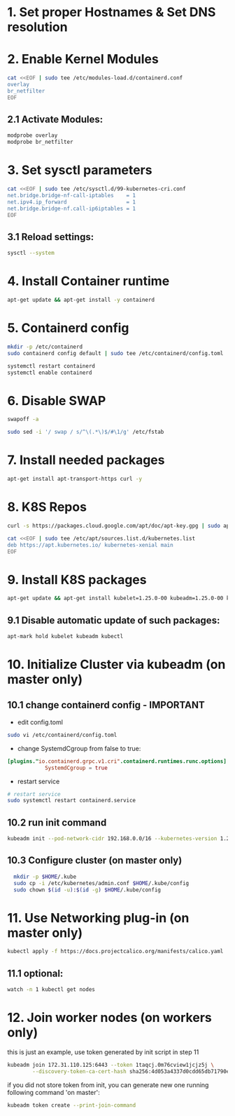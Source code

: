 # 1. Set proper Hostnames & Set DNS resolution

# 2. Enable Kernel Modules
```bash
cat <<EOF | sudo tee /etc/modules-load.d/containerd.conf
overlay
br_netfilter
EOF
```

## 2.1 Activate Modules:
```bash
modprobe overlay
modprobe br_netfilter
```

# 3. Set sysctl parameters
```bash
cat <<EOF | sudo tee /etc/sysctl.d/99-kubernetes-cri.conf
net.bridge.bridge-nf-call-iptables    = 1
net.ipv4.ip_forward                   = 1
net.bridge.bridge-nf.call-ip6iptables = 1
EOF
```

## 3.1 Reload settings:
```bash
sysctl --system
```

# 4. Install Container runtime
```bash
apt-get update && apt-get install -y containerd   
```

# 5. Containerd config
```bash
mkdir -p /etc/containerd
sudo containerd config default | sudo tee /etc/containerd/config.toml

systemctl restart containerd
systemctl enable containerd
```

# 6. Disable SWAP
```bash
swapoff -a

sudo sed -i '/ swap / s/^\(.*\)$/#\1/g' /etc/fstab
```

# 7. Install needed packages
```bash
apt-get install apt-transport-https curl -y
```

# 8. K8S Repos
```bash
curl -s https://packages.cloud.google.com/apt/doc/apt-key.gpg | sudo apt-key add -

cat <<EOF | sudo tee /etc/apt/sources.list.d/kubernetes.list
deb https://apt.kubernetes.io/ kubernetes-xenial main
EOF
```

# 9. Install K8S packages
```bash
apt-get update && apt-get install kubelet=1.25.0-00 kubeadm=1.25.0-00 kubectl=1.25.0-00 -y
```

## 9.1 Disable automatic update of such packages:
```bash
apt-mark hold kubelet kubeadm kubectl
```

# 10. Initialize Cluster via kubeadm (on master only)

## 10.1 change containerd config  -  IMPORTANT
* edit config.toml
```bash
sudo vi /etc/containerd/config.toml
```
* change SystemdCgroup from false to true:
```toml
[plugins."io.containerd.grpc.v1.cri".containerd.runtimes.runc.options]
            SystemdCgroup = true
```
* restart service
```bash
# restart service
sudo systemctl restart containerd.service
```

## 10.2 run init command
```bash
kubeadm init --pod-network-cidr 192.168.0.0/16 --kubernetes-version 1.25.0
```

## 10.3 Configure cluster (on master only)
```bash
  mkdir -p $HOME/.kube
  sudo cp -i /etc/kubernetes/admin.conf $HOME/.kube/config
  sudo chown $(id -u):$(id -g) $HOME/.kube/config
```

# 11. Use Networking plug-in (on master only)
```bash
kubectl apply -f https://docs.projectcalico.org/manifests/calico.yaml
```

## 11.1 optional:
```bash
watch -n 1 kubectl get nodes
```

# 12. Join worker nodes (on workers only)
this is just an example, use token generated by init script in step 11
```bash
kubeadm join 172.31.110.125:6443 --token 1taqcj.0m76cview1jcjz5j \
        --discovery-token-ca-cert-hash sha256:4d053a4337d0cdd65db71790ef4d1a7108fc9cb299e6e5db884125bcecd1db27
```

if you did not store token from init, you can generate new one running following command 'on master':
```bash
kubeadm token create --print-join-command
```
